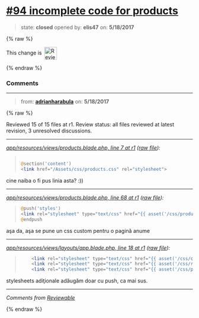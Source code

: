 # [\#94 incomplete code for products](https://github.com/adrianharabula/condr/pull/94)

> state: **closed** opened by: **elis47** on: **5/18/2017**

{% raw %}


<!-- Reviewable:start -->
This change is [<img src="https://reviewable.io/review_button.svg" height="34" align="absmiddle" alt="Reviewable"/>](https://reviewable.io/reviews/adrianharabula/condr/94)
<!-- Reviewable:end -->

{% endraw %}


### Comments

---
> from: [**adrianharabula**](https://github.com/adrianharabula/condr/pull/94#issuecomment-302528310) on: **5/18/2017**

{% raw %}




Reviewed 15 of 15 files at r1.
Review status: all files reviewed at latest revision, 3 unresolved discussions.

---

*[app/resources/views/products.blade.php, line 7 at r1](https://reviewable.io:443/reviews/adrianharabula/condr/94#-KkSAwAcqADa5dYEq4Z9:-KkSAwAcqADa5dYEq4ZA:b-jexcxe) ([raw file](https://github.com/adrianharabula/condr/blob/98360f46d460f7dba0533b6e35a6217d2518616f/app/resources/views/products.blade.php#L7)):*
> ```PHP
> 
> @section('content')
> <link href="/Assets/css/products.css" rel="stylesheet">
> ```

cine naiba o fi pus linia asta? :))

---

*[app/resources/views/products.blade.php, line 68 at r1](https://reviewable.io:443/reviews/adrianharabula/condr/94#-KkSAizkASaafxvNancE:-KkSAizl-upfccQLE7ub:bwi5k2y) ([raw file](https://github.com/adrianharabula/condr/blob/cf564bf3b9981a855f3894df68f97ea2687fea79/app/resources/views/products.blade.php#L68)):*
> ```PHP
> @push('styles')
> <link rel="stylesheet" type="text/css" href="{{ asset('/css/products.css') }}">
> @endpush
> ```

aşa da, aşa se pune un css custom pentru o pagină anume

---

*[app/resources/views/layouts/app.blade.php, line 18 at r1](https://reviewable.io:443/reviews/adrianharabula/condr/94#-KkSAZEGgSw_mHyOkMPA:-KkSAZEGgSw_mHyOkMPB:b228hjx) ([raw file](https://github.com/adrianharabula/condr/blob/cf564bf3b9981a855f3894df68f97ea2687fea79/app/resources/views/layouts/app.blade.php#L18)):*
> ```PHP
>     <link rel="stylesheet" type="text/css" href="{{ asset('/css/custom.css') }}">
>     <link rel="stylesheet" type="text/css" href="{{ asset('/css/responsive.css') }}">
>     <link rel="stylesheet" type="text/css" href="{{ asset('/css/products.css') }}">
> ```

stylesheets adiţionale adăugăm doar cu push, ca mai sus.

---


*Comments from [Reviewable](https://reviewable.io:443/reviews/adrianharabula/condr/94)*
<!-- Sent from Reviewable.io -->

{% endraw %}
